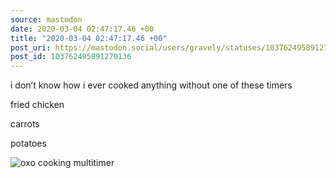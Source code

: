 ```yaml
---
source: mastodon
date: 2020-03-04 02:47:17.46 +00
title: "2020-03-04 02:47:17.46 +00"
post_uri: https://mastodon.social/users/gravely/statuses/103762495891270136
post_id: 103762495891270136
---
```

i don’t know how i ever cooked anything without one of these timers

fried chicken

carrots

potatoes


![oxo cooking multitimer ](/images/25880069.jpg)

